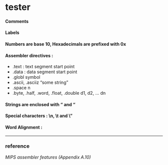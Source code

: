 # tester
#### Comments
#### Labels
#### Numbers are base 10, Hexadecimals are prefixed with 0x
#### Assembler directives :
- .text <addr> : text segment start point
- .data <addr> : data segment start point 
- .globl symbol
- .ascii, .asciiz “some string”
- .space n
- .byte, .half, .word, .float, .double d1, d2, … dn
#### Strings are enclosed with “ and “
#### Special characters : \n, \t and \”
#### Word Alignment :

---
### reference
*MIPS assembler features (Appendix A.10)*